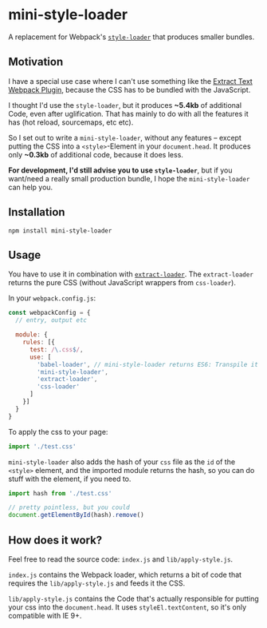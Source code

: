 # mini-style-loader

A replacement for Webpack's [`style-loader`](https://github.com/webpack-contrib/style-loader) that produces smaller bundles.

## Motivation

I have a special use case where I can't use something like the [Extract Text Webpack Plugin](https://github.com/webpack-contrib/extract-text-webpack-plugin), because the CSS has to be bundled with the JavaScript.

I thought I'd use the `style-loader`, but it produces **~5.4kb** of additional Code, even after uglification. That has mainly to do with all the features it has (hot reload, sourcemaps, etc etc).

So I set out to write a `mini-style-loader`, without any features – except putting the CSS into a `<style>`-Element in your `document.head`. It produces only **~0.3kb** of additional code, because it does less.

**For development, I'd still advise you to use `style-loader`**, but if you want/need a really small production bundle, I hope the `mini-style-loader` can help you.

## Installation

```
npm install mini-style-loader
```

## Usage

You have to use it in combination with [`extract-loader`](https://github.com/peerigon/extract-loader). The `extract-loader` returns the pure CSS (without JavaScript wrappers from `css-loader`).

In your `webpack.config.js`:

```js
const webpackConfig = {
  // entry, output etc

  module: {
    rules: [{
      test: /\.css$/,
      use: [
        'babel-loader', // mini-style-loader returns ES6: Transpile it yourself if you want/need to.
        'mini-style-loader',
        'extract-loader',
        'css-loader'
      ]
    }]
  }
}
```

To apply the css to your page:

```js
import './test.css'
```

`mini-style-loader` also adds the hash of your `css` file as the `id` of the `<style>` element, and the imported module returns the hash, so you can do stuff with the element, if you need to.

```js
import hash from './test.css'

// pretty pointless, but you could
document.getElementById(hash).remove()
```

## How does it work?

Feel free to read the source code: `index.js` and `lib/apply-style.js`.

`index.js` contains the Webpack loader, which returns a bit of code that requires the `lib/apply-style.js` and feeds it the CSS.

`lib/apply-style.js` contains the Code that's actually responsible for putting your css into the `document.head`. It uses `styleEl.textContent`, so it's only compatible with IE 9+.
